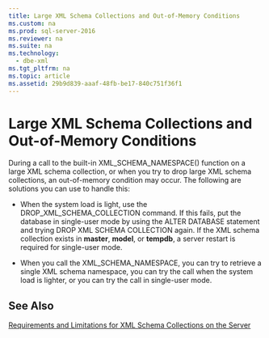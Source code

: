 ```yaml
---
title: Large XML Schema Collections and Out-of-Memory Conditions
ms.custom: na
ms.prod: sql-server-2016
ms.reviewer: na
ms.suite: na
ms.technology: 
  - dbe-xml
ms.tgt_pltfrm: na
ms.topic: article
ms.assetid: 29b9d839-aaaf-48fb-be17-840c751f36f1
---
```

# Large XML Schema Collections and Out-of-Memory Conditions
  During a call to the built\-in XML\_SCHEMA\_NAMESPACE\(\) function on a large XML schema collection, or when you try to drop large XML schema collections, an out\-of\-memory condition may occur. The following are solutions you can use to handle this:  
  
-   When the system load is light, use the DROP\_XML\_SCHEMA\_COLLECTION command. If this fails, put the database in single\-user mode by using the ALTER DATABASE statement and trying DROP XML SCHEMA COLLECTION again. If the XML schema collection exists in **master**, **model**, or **tempdb**, a server restart is required for single\-user mode.  
  
-   When you call the XML\_SCHEMA\_NAMESPACE, you can try to retrieve a single XML schema namespace, you can try the call when the system load is lighter, or you can try the call in single\-user mode.  
  
## See Also  
 [Requirements and Limitations for XML Schema Collections on the Server](../../Topics\TopicNameNotContainA/Requirements-and-Limitations-for-XML-Schema-Collections-on-the-Server.md)  
  
  